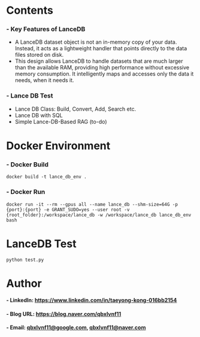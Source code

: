 Contents
=============

### - Key Features of LanceDB
   * A LanceDB dataset object is not an in-memory copy of your data. Instead, it acts as a lightweight handler that points directly to the data files stored on disk.
   * This design allows LanceDB to handle datasets that are much larger than the available RAM, providing high performance without excessive memory consumption. It intelligently maps and accesses only the data it needs, when it needs it.

### - Lance DB Test
   * Lance DB Class: Build, Convert, Add, Search etc.
   * Lance DB with SQL
   * Simple Lance-DB-Based RAG (to-do)


Docker Environment
=============

### - Docker Build

```
docker build -t lance_db_env .
```

### - Docker Run

```
docker run -it --rm --gpus all --name lance_db --shm-size=64G -p {port}:{port} -e GRANT_SUDO=yes --user root -v {root_folder}:/workspace/lance_db -w /workspace/lance_db lance_db_env bash
```


LanceDB Test
=============
      
```
python test.py
```


Author
=============

#### - LinkedIn: https://www.linkedin.com/in/taeyong-kong-016bb2154

#### - Blog URL: https://blog.naver.com/qbxlvnf11

#### - Email: qbxlvnf11@google.com, qbxlvnf11@naver.com

